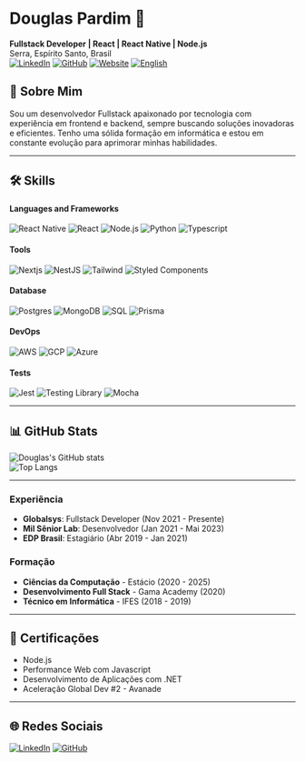 # Douglas Pardim 🚀 

**Fullstack Developer | React | React Native | Node.js**  
Serra, Espírito Santo, Brasil  
[![LinkedIn](https://img.shields.io/badge/LinkedIn-blue?style=flat&logo=linkedin)](https://www.linkedin.com/in/douglas-pardim) 
[![GitHub](https://img.shields.io/badge/GitHub-white?style=flat&logo=github&logoColor=black)](https://github.com/DWRP)
[![Website](https://img.shields.io/badge/Website-4285F4?style=flat&logo=Google-chrome&logoColor=white)](https://dwrp.github.io)
[![English](https://img.shields.io/badge/Lang-EN--US-green?style=flat)](./README.md)

## 🚀 **Sobre Mim**
Sou um desenvolvedor Fullstack apaixonado por tecnologia com experiência em frontend e backend, sempre buscando soluções inovadoras e eficientes. Tenho uma sólida formação em informática e estou em constante evolução para aprimorar minhas habilidades.

---

## 🛠️ **Skills**

#### Languages and Frameworks
![React Native](https://img.shields.io/badge/React_Native-007ACC?style=flat&logo=react&logoColor=white)
![React](https://img.shields.io/badge/-React-61DAFB?style=flat&logo=react&logoColor=white)
![Node.js](https://img.shields.io/badge/-Node.js-339933?style=flat&logo=node.js&logoColor=white)
![Python](https://img.shields.io/badge/Python-14354C?style=flat&logo=python&logoColor=white)
![Typescript](https://img.shields.io/badge/TypeScript-007ACC?style=flat&logo=react&logoColor=white)

#### Tools
![Nextjs](https://img.shields.io/badge/Next-007ACC?style=flat&logo=nextdotjs&logoColor=black)
![NestJS](https://img.shields.io/badge/-NestJS-E0234E?style=flat&logo=nestjs&logoColor=white)
![Tailwind](https://img.shields.io/badge/Tailwind_CSS-38B2AC?style=flat&logo=tailwind-css&logoColor=white)
![Styled Components](https://img.shields.io/badge/Styled_Components-DB7093?style=flat&logo=styled-components&logoColor=white)

#### Database
![Postgres](https://img.shields.io/badge/PostgreSQL-316192?style=flat&logo=postgresql&logoColor=white)
![MongoDB](https://img.shields.io/badge/-MongoDB-47A248?style=flat&logo=mongodb&logoColor=white)
![SQL](https://img.shields.io/badge/-SQL-4479A1?style=flat&logo=postgresql&logoColor=white)
![Prisma](https://img.shields.io/badge/Prisma-3982CE?style=flat&logo=Prisma&logoColor=white)

#### DevOps
![AWS](https://img.shields.io/badge/AWS-232F3E?style=flat&logo=amazon-aws&logoColor=white)
![GCP](https://img.shields.io/badge/Google_Cloud-4285F4?style=flat&logo=google-cloud&logoColor=white)
![Azure](https://img.shields.io/badge/Microsoft_Azure-0089D6?style=flat&logo=microsoft-azure&logoColor=white)

#### Tests
![Jest](https://img.shields.io/badge/Jest-323330?style=flat&logo=Jest&logoColor=white)
![Testing Library](https://img.shields.io/badge/testing%20library-323330?style=flat&logo=testing-library&logoColor=red)
![Mocha](https://img.shields.io/badge/mocha.js-323330?style=flat&logo=mocha&logoColor=Brown)

---

## 📊 **GitHub Stats**
![Douglas's GitHub stats](https://github-readme-stats.vercel.app/api?username=DWRP&show_icons=true&theme=dracula)  
![Top Langs](https://github-readme-stats.vercel.app/api/top-langs/?username=DWRP&layout=compact&theme=dracula)

---

### Experiência
- **Globalsys**: Fullstack Developer (Nov 2021 - Presente)
- **Mil Sênior Lab**: Desenvolvedor (Jan 2021 - Mai 2023)
- **EDP Brasil**: Estagiário (Abr 2019 - Jan 2021)

### Formação
- **Ciências da Computação** - Estácio (2020 - 2025)
- **Desenvolvimento Full Stack** - Gama Academy (2020)
- **Técnico em Informática** - IFES (2018 - 2019)

---

## 📜 **Certificações**
- Node.js
- Performance Web com Javascript
- Desenvolvimento de Aplicações com .NET
- Aceleração Global Dev #2 - Avanade

---

## 🌐 **Redes Sociais**
[![LinkedIn](https://img.shields.io/badge/LinkedIn-Profile-blue?style=flat&logo=linkedin)](https://www.linkedin.com/in/douglas-pardim) 
[![GitHub](https://img.shields.io/badge/GitHub-Portfolio-black?style=flat&logo=github)](https://github.com/DWRP)
